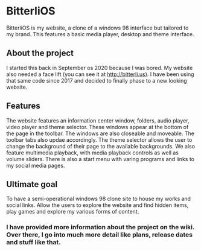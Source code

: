 # BitterliOS
BitterliOS is my website, a clone of a windows 98 interface but tailored to my brand. This features a basic media player, desktop and theme interface.

## About the project
I started this back in September os 2020 because I was bored. My website also needed a face lift (you can see it at http://bitterli.us). I have been using that same code since 2017 and decided to finally phase to a new looking website.

## Features
The website features an information center window, folders, audio player, video player and theme selector. These windows appear at the bottom of the page in the toolbar. The windows are also closeable and moveable. The toolbar tabs also updae accordingly. The theme selector allows the user to change the background of their page to the available backgrounds. We also feature multimedia playback, with media playback controls as well as volume sliders. There is also a start menu with varing programs and links to my social media pages.

## Ultimate goal
To have a semi-operational windows 98 clone site to house my works and social links. Allow the users to explore the website and find hidden items, play games and explore my various forms of content.


### I have provided more information about the project on the wiki. Over there, I go into much more detail like plans, release dates and stuff like that.
